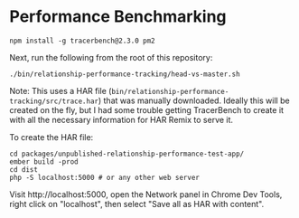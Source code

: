 # Performance Benchmarking

```
npm install -g tracerbench@2.3.0 pm2
```

Next, run the following from the root of this repository:

```
./bin/relationship-performance-tracking/head-vs-master.sh
```

Note: This uses a HAR file (`bin/relationship-performance-tracking/src/trace.har`) that was manually downloaded. Ideally this will be created on the fly, but I had some trouble getting TracerBench to create it with all the necessary information for HAR Remix to serve it.

To create the HAR file:

```
cd packages/unpublished-relationship-performance-test-app/
ember build -prod
cd dist
php -S localhost:5000 # or any other web server
```

Visit http://localhost:5000, open the Network panel in Chrome Dev Tools, right click on "localhost", then select "Save all as HAR with content".
